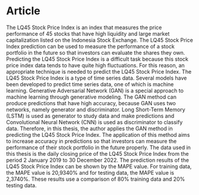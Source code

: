 # Article

The LQ45 Stock Price Index is an index that measures the price performance of 45 stocks that have high liquidity and large market capitalization listed on the Indonesia Stock Exchange. The LQ45 Stock Price Index prediction can be used to measure the performance of a stock portfolio in the future so that investors can evaluate the shares they own. Predicting the LQ45 Stock Price Index is a difficult task because this stock price index data tends to have quite high fluctuations. For this reason, an appropriate technique is needed to predict the LQ45 Stock Price Index. The LQ45 Stock Price Index is a type of time series data. Several models have been developed to predict time series data, one of which is machine learning. Generative Adversarial Network (GAN) is a special approach to machine learning through generative modeling. The GAN method can produce predictions that have high accuracy, because GAN uses two networks, namely generator and discriminator. Long Short-Term Memory (LSTM) is used as generator to study data and make predictions and Convolutional Neural Network (CNN) is used as discriminator to classify data. Therefore, in this thesis, the author applies the GAN method in predicting the LQ45 Stock Price Index. The application of this method aims to increase accuracy in predictions so that investors can measure the performance of their stock portfolio in the future properly. The data used in this thesis is the daily closing price of the LQ45 Stock Price Index from the period 2 January 2019 to 30 December 2022. The prediction results of the LQ45 Stock Price Index can be shown by the MAPE value. For training data, the MAPE value is 20,9340% and for testing data, the MAPE value is 2,3740%. These results use a comparison of 80% training data and 20% testing data.
